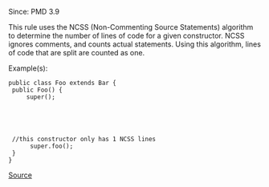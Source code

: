 Since: PMD 3.9

This rule uses the NCSS (Non-Commenting Source Statements) algorithm to determine the number of lines
of code for a given constructor. NCSS ignores comments, and counts actual statements. Using this algorithm,
lines of code that are split are counted as one.

Example(s):
```
public class Foo extends Bar {
 public Foo() {
     super();





 //this constructor only has 1 NCSS lines
      super.foo();
 }
}
```

[Source](https://pmd.github.io/pmd-5.5.4/pmd-java/rules/java/codesize.html#NcssConstructorCount)
